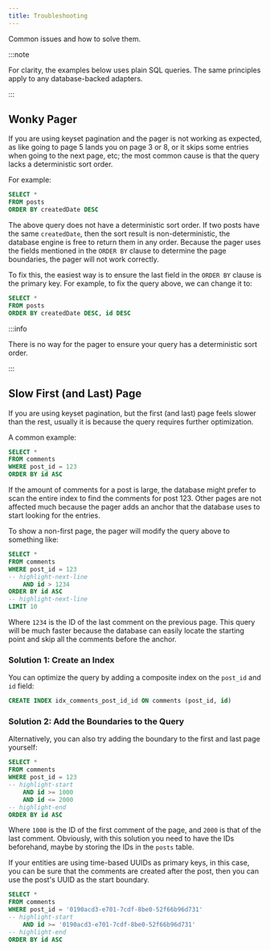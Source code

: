 ```yaml
---
title: Troubleshooting
---
```


Common issues and how to solve them.

:::note

For clarity, the examples below uses plain SQL queries. The same principles
apply to any database-backed adapters.

:::

## Wonky Pager

If you are using keyset pagination and the pager is not working as expected, as
like going to page 5 lands you on page 3 or 8, or it skips some entries when
going to the next page, etc; the most common cause is that the query lacks a
deterministic sort order.

For example:

```sql
SELECT *
FROM posts
ORDER BY createdDate DESC
```

The above query does not have a deterministic sort order. If two posts have the
same `createdDate`, then the sort result is non-deterministic, the database
engine is free to return them in any order. Because the pager uses the fields
mentioned in the `ORDER BY` clause to determine the page boundaries, the pager
will not work correctly.

To fix this, the easiest way is to ensure the last field in the `ORDER BY`
clause is the primary key. For example, to fix the query above, we can change
it to:

```sql
SELECT *
FROM posts
ORDER BY createdDate DESC, id DESC
```

:::info

There is no way for the pager to ensure your query has a deterministic
sort order.

:::

## Slow First (and Last) Page

If you are using keyset pagination, but the first (and last) page feels slower
than the rest, usually it is because the query requires further optimization.

A common example:

```sql
SELECT *
FROM comments
WHERE post_id = 123
ORDER BY id ASC
```

If the amount of comments for a post is large, the database might prefer to scan
the entire index to find the comments for post 123. Other pages are not affected
much because the pager adds an anchor that the database uses to start looking
for the entries.

To show a non-first page, the pager will modify the query above to something
like:

```sql
SELECT *
FROM comments
WHERE post_id = 123
-- highlight-next-line
    AND id > 1234
ORDER BY id ASC
-- highlight-next-line
LIMIT 10
```

Where `1234` is the ID of the last comment on the previous page. This query will
be much faster because the database can easily locate the starting point and
skip all the comments before the anchor.

### Solution 1: Create an Index

You can optimize the query by adding a composite index on the `post_id` and `id`
field:

```sql
CREATE INDEX idx_comments_post_id_id ON comments (post_id, id)
```

### Solution 2: Add the Boundaries to the Query

Alternatively, you can also try adding the boundary to the first and last page
yourself:

```sql
SELECT *
FROM comments
WHERE post_id = 123
-- highlight-start
    AND id >= 1000
    AND id <= 2000
-- highlight-end
ORDER BY id ASC
```

Where `1000` is the ID of the first comment of the page, and `2000` is that of
the last comment. Obviously, with this solution you need to have the IDs
beforehand, maybe by storing the IDs in the `posts` table.

If your entities are using time-based UUIDs as primary keys, in this case, you
can be sure that the comments are created after the post, then you can use the
post's UUID as the start boundary.

```sql
SELECT *
FROM comments
WHERE post_id = '0190acd3-e701-7cdf-8be0-52f66b96d731'
-- highlight-start
    AND id >= '0190acd3-e701-7cdf-8be0-52f66b96d731'
-- highlight-end
ORDER BY id ASC
```